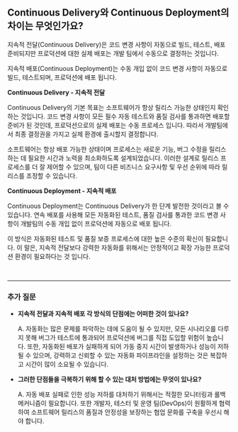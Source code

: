 ## **Continuous Delivery와 Continuous Deployment의 차이는 무엇인가요?**

지속적 전달(Continuous Delivery)은 코드 변경 사항이 자동으로 빌드, 테스트, 배포 준비되지만 프로덕션에 대한 실제 배포는 개발 팀에서 수동으로 결정하는 것입니다. 

지속적 배포(Continuous Deployment)는 수동 개입 없이 코드 변경 사항이 자동으로 빌드, 테스트되며, 프로덕션에 배포 됩니다.

**Continuous Delivery - 지속적 전달**  

Continuous Delivery의 기본 목표는 소프트웨어가 항상 릴리스 가능한 상태인지 확인하는 것입니다. 코드 변경 사항이 모든 필수 자동 테스트와 품질 검사를 통과하면 배포할 준비가 된 것인데, 프로덕션으로의 실제 배포는 수동 프로세스 입니다. 따라서 개발팀에서 최종 결정권을 가지고 실제 환경에 출시할지 결정합니다. 

소프트웨어는 항상 배포 가능한 상태이며 프로세스는 새로운 기능, 버그 수정을 릴리스하는 데 필요한 시간과 노력을 최소화하도록 설계되었습니다. 이러한 설계로 릴리스 프로세스를 더 잘 제어할 수 있으며, 팀이 다른 비즈니스 요구사항 및 우선 순위에 따라 릴리스를 조정할 수 있습니다.

**Continuous Deployment - 지속적 배포**  

Continuous Deployment는 Continuous Delivery가 한 단계 발전한 것이라고 볼 수 있습니다. 연속 배포를 사용해 모든 자동화된 테스트, 품질 검사를 통과한 코드 변경 사항이 개발팀의 수동 개입 없이 프로덕션에 자동으로 배포 됩니다. 

이 방식은 자동화된 테스트 및 품질 보증 프로세스에 대한 높은 수준의 확신이 필요합니다. 이 말은, 지속적 전달보다 강력한 자동화를 위해서는 안정적이고 확장 가능한 프로덕션 환경이 필요하다는 것 입니다.

<br>

---
### **추가 질문**

- **지속적 전달과 지속적 배포 각 방식의 단점에는 어떠한 것이 있나요?**

    A. 자동화는 많은 문제를 파악하는 데에 도움이 될 수 있지만, 모든 시나리오를 다루지 못해 버그가 테스트에 통과되어 프로덕션에 버그를 직접 도입할 위험이 높습니다. 또한, 자동화된 배포가 실패하게 되어 가동 중지 시간이 발생하거나 성능이 저하될 수 있으며, 강력하고 신뢰할 수 있는 자동화 파이프라인을 설정하는 것은 복잡하고 시간이 많이 소요될 수 있습니다. 

- **그러한 단점들을 극복하기 위해 할 수 있는 대처 방법에는 무엇이 있나요?**

    A. 자동 배포 실패로 인한 성능 저하를 대처하기 위해서는 적절한 모니터링과 롤백 메커니즘이 필요합니다. 또한 개발자, 테스터 및 운영 팀(DevOps)이 원활하게 협력하여 소프트웨어 릴리스의 품질과 안정성을 보장하는 협업 문화를 구축을 우선시 해야 합니다.